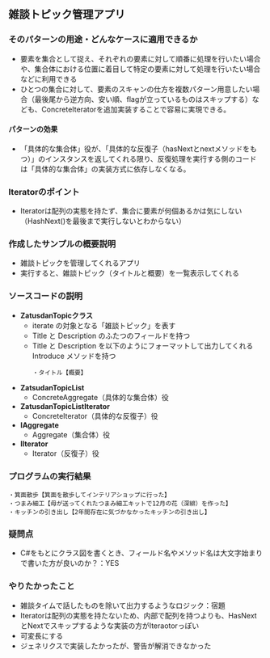 ## 雑談トピック管理アプリ

### そのパターンの用途・どんなケースに適用できるか
- 要素を集合として捉え、それぞれの要素に対して順番に処理を行いたい場合や、集合体における位置に着目して特定の要素に対して処理を行いたい場合などに利用できる
- ひとつの集合に対して、要素のスキャンの仕方を複数パターン用意したい場合（最後尾から逆方向、安い順、flagが立っているものはスキップする）なども、ConcreteIteratorを追加実装することで容易に実現できる。

#### パターンの効果
- 「具体的な集合体」役が、「具体的な反復子（hasNextとnextメソッドをもつ）」のインスタンスを返してくれる限り、反復処理を実行する側のコードは「具体的な集合体」の実装方式に依存しなくなる。

### Iteratorのポイント
- Iteratorは配列の実態を持たず、集合に要素が何個あるかは気にしない（HashNext()を最後まで実行しないとわからない）

### 作成したサンプルの概要説明
- 雑談トピックを管理してくれるアプリ
- 実行すると、雑談トピック（タイトルと概要）を一覧表示してくれる

### ソースコードの説明
- **ZatusdanTopicクラス**
  - iterate の対象となる「雑談トピック」を表す
  - Title と Description のふたつのフィールドを持つ
  - Title と Description を以下のようにフォーマットして出力してくれる Introduce メソッドを持つ
    ```
    ・タイトル【概要】
    ```
- **ZatsudanTopicList**
  - ConcreteAggregate（具体的な集合体）役
- **ZatusdanTopicListIterator**
  - ConcreteIterator（具体的な反復子）役
- **IAggregate**
  - Aggregate（集合体）役
- **IIterator**
  - Iterator（反復子）役


### プログラムの実行結果
```
・箕面散歩【箕面を散歩してインテリアショップに行った】
・つまみ細工【母が送ってくれたつまみ細工キットで12月の花（深緋）を作った】
・キッチンの引き出し【2年間存在に気づかなかったキッチンの引き出し】
```

### 疑問点
- C#をもとにクラス図を書くとき、フィールド名やメソッド名は大文字始まりで書いた方が良いのか？：YES

### やりたかったこと
- 雑談タイムで話したものを除いて出力するようなロジック：宿題
 - Iteratorは配列の実態を持たないため、内部で配列を持つよりも、HasNextとNextでスキップするような実装の方がIteraotorっぽい
- 可変長にする
- ジェネリクスで実装したかったが、警告が解消できなかった